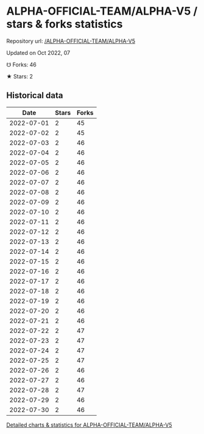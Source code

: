 # ALPHA-OFFICIAL-TEAM/ALPHA-V5 / stars & forks statistics

Repository url: [/ALPHA-OFFICIAL-TEAM/ALPHA-V5](https://github.com/ALPHA-OFFICIAL-TEAM/ALPHA-V5)

Updated on Oct 2022, 07

☋ Forks: 46

★ Stars: 2

## Historical data
| Date | Stars | Forks |
|------|-------|-------|
| 2022-07-01 | 2 | 45 | 
| 2022-07-02 | 2 | 45 | 
| 2022-07-03 | 2 | 46 | 
| 2022-07-04 | 2 | 46 | 
| 2022-07-05 | 2 | 46 | 
| 2022-07-06 | 2 | 46 | 
| 2022-07-07 | 2 | 46 | 
| 2022-07-08 | 2 | 46 | 
| 2022-07-09 | 2 | 46 | 
| 2022-07-10 | 2 | 46 | 
| 2022-07-11 | 2 | 46 | 
| 2022-07-12 | 2 | 46 | 
| 2022-07-13 | 2 | 46 | 
| 2022-07-14 | 2 | 46 | 
| 2022-07-15 | 2 | 46 | 
| 2022-07-16 | 2 | 46 | 
| 2022-07-17 | 2 | 46 | 
| 2022-07-18 | 2 | 46 | 
| 2022-07-19 | 2 | 46 | 
| 2022-07-20 | 2 | 46 | 
| 2022-07-21 | 2 | 46 | 
| 2022-07-22 | 2 | 47 | 
| 2022-07-23 | 2 | 47 | 
| 2022-07-24 | 2 | 47 | 
| 2022-07-25 | 2 | 47 | 
| 2022-07-26 | 2 | 46 | 
| 2022-07-27 | 2 | 46 | 
| 2022-07-28 | 2 | 47 | 
| 2022-07-29 | 2 | 46 | 
| 2022-07-30 | 2 | 46 | 


[Detailed charts & statistics for ALPHA-OFFICIAL-TEAM/ALPHA-V5](https://reviewgithub.com/rep/ALPHA-OFFICIAL-TEAM/ALPHA-V5)
